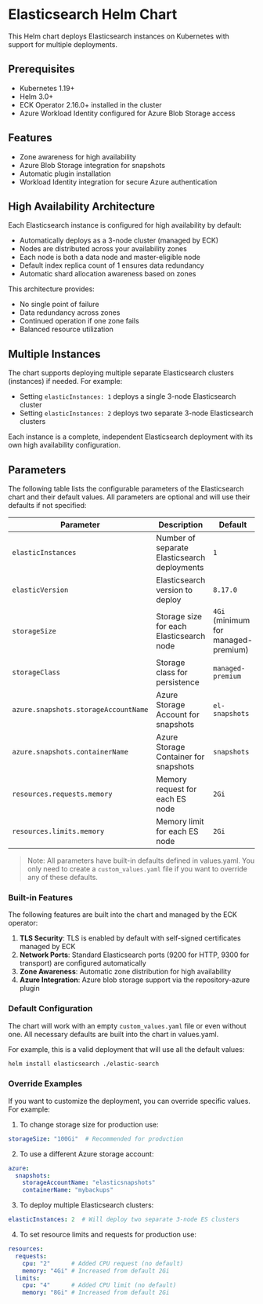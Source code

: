 # Elasticsearch Helm Chart

This Helm chart deploys Elasticsearch instances on Kubernetes with support for multiple deployments.

## Prerequisites

- Kubernetes 1.19+
- Helm 3.0+
- ECK Operator 2.16.0+ installed in the cluster
- Azure Workload Identity configured for Azure Blob Storage access

## Features

- Zone awareness for high availability
- Azure Blob Storage integration for snapshots
- Automatic plugin installation
- Workload Identity integration for secure Azure authentication

## High Availability Architecture

Each Elasticsearch instance is configured for high availability by default:

- Automatically deploys as a 3-node cluster (managed by ECK)
- Nodes are distributed across your availability zones
- Each node is both a data node and master-eligible node
- Default index replica count of 1 ensures data redundancy
- Automatic shard allocation awareness based on zones

This architecture provides:
- No single point of failure
- Data redundancy across zones
- Continued operation if one zone fails
- Balanced resource utilization

## Multiple Instances

The chart supports deploying multiple separate Elasticsearch clusters (instances) if needed. For example:
- Setting `elasticInstances: 1` deploys a single 3-node Elasticsearch cluster
- Setting `elasticInstances: 2` deploys two separate 3-node Elasticsearch clusters

Each instance is a complete, independent Elasticsearch deployment with its own high availability configuration.

## Parameters

The following table lists the configurable parameters of the Elasticsearch chart and their default values. All parameters are optional and will use their defaults if not specified:

| Parameter                           | Description                                      | Default                           |
|------------------------------------|--------------------------------------------------|-----------------------------------|
| `elasticInstances`                 | Number of separate Elasticsearch deployments     | `1`                               |
| `elasticVersion`                   | Elasticsearch version to deploy                  | `8.17.0`                          |
| `storageSize`                      | Storage size for each Elasticsearch node         | `4Gi` (minimum for managed-premium)|
| `storageClass`                     | Storage class for persistence                    | `managed-premium`                 |
| `azure.snapshots.storageAccountName`| Azure Storage Account for snapshots             | `el-snapshots`                    |
| `azure.snapshots.containerName`    | Azure Storage Container for snapshots           | `snapshots`                       |
| `resources.requests.memory`        | Memory request for each ES node                 | `2Gi`                             |
| `resources.limits.memory`          | Memory limit for each ES node                   | `2Gi`                             |

> Note: All parameters have built-in defaults defined in values.yaml. You only need to create a `custom_values.yaml` file if you want to override any of these defaults.

### Built-in Features

The following features are built into the chart and managed by the ECK operator:

1. **TLS Security**: TLS is enabled by default with self-signed certificates managed by ECK
2. **Network Ports**: Standard Elasticsearch ports (9200 for HTTP, 9300 for transport) are configured automatically
3. **Zone Awareness**: Automatic zone distribution for high availability
4. **Azure Integration**: Azure blob storage support via the repository-azure plugin

### Default Configuration

The chart will work with an empty `custom_values.yaml` file or even without one. All necessary defaults are built into the chart in values.yaml.

For example, this is a valid deployment that will use all the default values:
```bash
helm install elasticsearch ./elastic-search
```

### Override Examples

If you want to customize the deployment, you can override specific values. For example:

1. To change storage size for production use:
```yaml
storageSize: "100Gi"  # Recommended for production
```

2. To use a different Azure storage account:
```yaml
azure:
  snapshots:
    storageAccountName: "elasticsnapshots"
    containerName: "mybackups"
```

3. To deploy multiple Elasticsearch clusters:
```yaml
elasticInstances: 2  # Will deploy two separate 3-node ES clusters
```

4. To set resource limits and requests for production use:
```yaml
resources:
  requests:
    cpu: "2"      # Added CPU request (no default)
    memory: "4Gi" # Increased from default 2Gi
  limits:
    cpu: "4"      # Added CPU limit (no default)
    memory: "8Gi" # Increased from default 2Gi
```